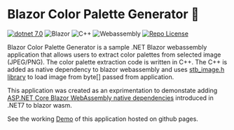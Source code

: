 # Blazor Color Palette Generator 🚀
[![dotnet 7.0](https://img.shields.io/badge/Microsoft-.NET%207.0-blueviolet?style=for-the-badge&logo=dotnet)](https://dotnet.microsoft.com/)
![Blazor](https://img.shields.io/badge/blazor-blueviolet.svg?style=for-the-badge&logo=blazor&logoColor=white)
![C++](https://img.shields.io/badge/c++-%2300599C.svg?style=for-the-badge&logo=c%2B%2B&logoColor=white)
![Webassembly](https://img.shields.io/badge/Webassembly-mediumslateblue.svg?style=for-the-badge&logo=webassembly&logoColor=white)
[![Repo License](https://img.shields.io/github/license/jkher/summarize-email?style=for-the-badge)](https://github.com/jkher/BlazorPaletteGenerator/blob/master/LICENSE.txt)

Blazor Color Palette Generator is a sample .NET Blazor webassembly application that allows users to extract color palettes from selected image (JPEG/PNG). The color palette extraction code is written in C++. The C++ is added as native dependency to blazor webassembly and uses [stb_image.h library](https://github.com/nothings/stb/blob/master/stb_image.h) to load image from byte[] passed from application.

This application was created as an exprimentation to demonstate adding [ASP.NET Core Blazor WebAssembly native dependencies](https://learn.microsoft.com/en-us/aspnet/core/blazor/webassembly-native-dependencies?view=aspnetcore-7.0) introduced in .NET7 to blazor wasm.

See the working [Demo](https://jkher.github.io/BlazorPaletteGenerator/) of this application hosted on github pages.

